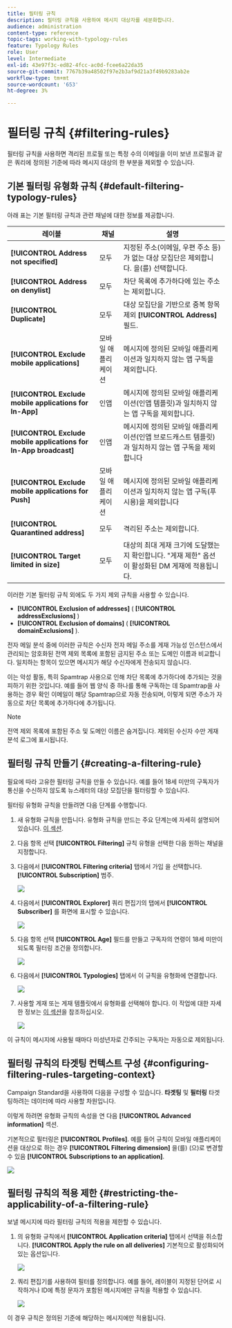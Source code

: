 ```yaml
---
title: 필터링 규칙
description: 필터링 규칙을 사용하여 메시지 대상자를 세분화합니다.
audience: administration
content-type: reference
topic-tags: working-with-typology-rules
feature: Typology Rules
role: User
level: Intermediate
exl-id: 43e97f3c-ed82-4fcc-ac0d-fcee6a22da35
source-git-commit: 7767b39a48502f97e2b3af9d21a3f49b9283ab2e
workflow-type: tm+mt
source-wordcount: '653'
ht-degree: 3%

---
```


# 필터링 규칙 {#filtering-rules}

필터링 규칙을 사용하면 격리된 프로필 또는 특정 수의 이메일을 이미 보낸 프로필과 같은 쿼리에 정의된 기준에 따라 메시지 대상의 한 부분을 제외할 수 있습니다.

## 기본 필터링 유형화 규칙 {#default-filtering-typology-rules}

아래 표는 기본 필터링 규칙과 관련 채널에 대한 정보를 제공합니다.

| 레이블 | 채널 | 설명 |
| ---------|----------|---------|
| **[!UICONTROL Address not specified]** | 모두 | 지정된 주소(이메일, 우편 주소 등)가 없는 대상 모집단은 제외합니다. 을(를) 선택합니다. |
| **[!UICONTROL Address on denylist]** | 모두 | 차단 목록에 추가하다에 있는 주소는 제외합니다. |
| **[!UICONTROL Duplicate]** | 모두 | 대상 모집단을 기반으로 중복 항목 제외 **[!UICONTROL Address]** 필드. |
| **[!UICONTROL Exclude mobile applications]** | 모바일 애플리케이션 | 메시지에 정의된 모바일 애플리케이션과 일치하지 않는 앱 구독을 제외합니다. |
| **[!UICONTROL Exclude mobile applications for In-App]** | 인앱 | 메시지에 정의된 모바일 애플리케이션(인앱 템플릿)과 일치하지 않는 앱 구독을 제외합니다. |
| **[!UICONTROL Exclude mobile applications for In-App broadcast]** | 인앱 | 메시지에 정의된 모바일 애플리케이션(인앱 브로드캐스트 템플릿)과 일치하지 않는 앱 구독을 제외합니다 |
| **[!UICONTROL Exclude mobile applications for Push]** | 모바일 애플리케이션 | 메시지에 정의된 모바일 애플리케이션과 일치하지 않는 앱 구독(푸시용)을 제외합니다 |
| **[!UICONTROL Quarantined address]** | 모두 | 격리된 주소는 제외합니다. |
| **[!UICONTROL Target limited in size]** | 모두 | 대상의 최대 게재 크기에 도달했는지 확인합니다. &quot;게재 제한&quot; 옵션이 활성화된 DM 게재에 적용됩니다. |

이러한 기본 필터링 규칙 외에도 두 가지 제외 규칙을 사용할 수 있습니다.

* **[!UICONTROL Exclusion of addresses]** ( **[!UICONTROL addressExclusions]** )
* **[!UICONTROL Exclusion of domains]** ( **[!UICONTROL domainExclusions]** ).

전자 메일 분석 중에 이러한 규칙은 수신자 전자 메일 주소를 게재 가능성 인스턴스에서 관리되는 암호화된 전역 제외 목록에 포함된 금지된 주소 또는 도메인 이름과 비교합니다. 일치하는 항목이 있으면 메시지가 해당 수신자에게 전송되지 않습니다.

이는 악성 활동, 특히 Spamtrap 사용으로 인해 차단 목록에 추가하다에 추가되는 것을 피하기 위한 것입니다. 예를 들어 웹 양식 중 하나를 통해 구독하는 데 Spamtrap을 사용하는 경우 확인 이메일이 해당 Spamtrap으로 자동 전송되며, 이렇게 되면 주소가 자동으로 차단 목록에 추가하다에 추가됩니다.

>[!NOTE]
>
>전역 제외 목록에 포함된 주소 및 도메인 이름은 숨겨집니다. 제외된 수신자 수만 게재 분석 로그에 표시됩니다.

## 필터링 규칙 만들기 {#creating-a-filtering-rule}

필요에 따라 고유한 필터링 규칙을 만들 수 있습니다. 예를 들어 18세 미만의 구독자가 통신을 수신하지 않도록 뉴스레터의 대상 모집단을 필터링할 수 있습니다.

필터링 유형화 규칙을 만들려면 다음 단계를 수행합니다.

1. 새 유형화 규칙을 만듭니다. 유형화 규칙을 만드는 주요 단계는에 자세히 설명되어 있습니다. [이 섹션](../../sending/using/managing-typology-rules.md).

1. 다음 항목 선택 **[!UICONTROL Filtering]** 규칙 유형을 선택한 다음 원하는 채널을 지정합니다.

1. 다음에서 **[!UICONTROL Filtering criteria]** 탭에서 가입 을 선택합니다. **[!UICONTROL Subscription]** 범주.

   ![](assets/typology_create-rule-subscription.png)

1. 다음에서 **[!UICONTROL Explorer]** 쿼리 편집기의 탭에서 **[!UICONTROL Subscriber]** 를 화면에 표시할 수 있습니다.

   ![](assets/typology_create-rule-subscriber.png)

1. 다음 항목 선택 **[!UICONTROL Age]** 필드를 만들고 구독자의 연령이 18세 미만이 되도록 필터링 조건을 정의합니다.

   ![](assets/typology_create-rule-age.png)

1. 다음에서 **[!UICONTROL Typologies]** 탭에서 이 규칙을 유형화에 연결합니다.

   ![](assets/typology_create-rule-typology.png)

1. 사용할 게재 또는 게재 템플릿에서 유형화를 선택해야 합니다. 이 작업에 대한 자세한 정보는 [이 섹션](../../sending/using/managing-typologies.md#applying-typologies-to-messages)을 참조하십시오.

   ![](assets/typology_template.png)

이 규칙이 메시지에 사용될 때마다 미성년자로 간주되는 구독자는 자동으로 제외됩니다.

## 필터링 규칙의 타겟팅 컨텍스트 구성 {#configuring-filtering-rules-targeting-context}

Campaign Standard을 사용하여 다음을 구성할 수 있습니다.  **타겟팅** 및 **필터링** 타겟팅하려는 데이터에 따라 사용할 차원입니다.

이렇게 하려면 유형화 규칙의 속성을 연 다음 **[!UICONTROL Advanced information]** 섹션.

기본적으로 필터링은 **[!UICONTROL Profiles]**. 예를 들어 규칙이 모바일 애플리케이션을 대상으로 하는 경우 **[!UICONTROL Filtering dimension]** 을(를) (으)로 변경할 수 있음 **[!UICONTROL Subscriptions to an application]**.

![](assets/typology_rule-order_2.png)

## 필터링 규칙의 적용 제한 {#restricting-the-applicability-of-a-filtering-rule}

보낼 메시지에 따라 필터링 규칙의 적용을 제한할 수 있습니다.

1. 의 유형화 규칙에서 **[!UICONTROL Application criteria]** 탭에서 선택을 취소합니다. **[!UICONTROL Apply the rule on all deliveries]** 기본적으로 활성화되어 있는 옵션입니다.

   ![](assets/typology_limit.png)

1. 쿼리 편집기를 사용하여 필터를 정의합니다. 예를 들어, 레이블이 지정된 단어로 시작하거나 ID에 특정 문자가 포함된 메시지에만 규칙을 적용할 수 있습니다.

   ![](assets/typology_limit-rule.png)

이 경우 규칙은 정의된 기준에 해당하는 메시지에만 적용됩니다.
